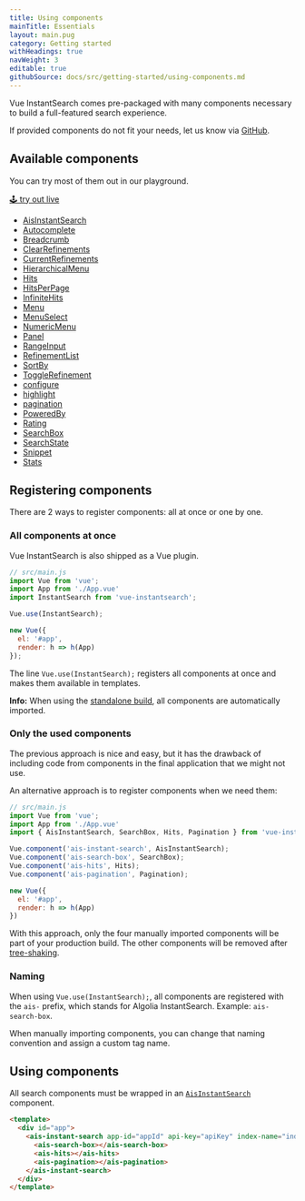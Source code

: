 ```yaml
---
title: Using components
mainTitle: Essentials
layout: main.pug
category: Getting started
withHeadings: true
navWeight: 3
editable: true
githubSource: docs/src/getting-started/using-components.md
---
```


Vue InstantSearch comes pre-packaged with many components necessary to build a full-featured search experience.

If provided components do not fit your needs, let us know via [GitHub](https://github.com/algolia/vue-instantsearch/issues).

## Available components

You can try most of them out in our playground.

<a class="btn btn-static-theme" href="stories/">🕹 try out live</a>

* [AisInstantSearch](components/index.html)
* [Autocomplete](components/Autocomplete.html)
* [Breadcrumb](components/Breadcrumb.html)
* [ClearRefinements](components/ClearRefinements.html)
* [CurrentRefinements](components/CurrentRefinements.html)
* [HierarchicalMenu](components/HierarchicalMenu.html)
* [Hits](components/Hits.html)
* [HitsPerPage](components/HitsPerPage.html)
* [InfiniteHits](components/InfiniteHits.html)
* [Menu](components/Menu.html)
* [MenuSelect](components/MenuSelect.html)
* [NumericMenu](components/NumericMenu.html)
* [Panel](components/Panel.html)
* [RangeInput](components/RangeInput.html)
* [RefinementList](components/RefinementList.html)
* [SortBy](components/SortBy.html)
* [ToggleRefinement](components/ToggleRefinement.html)
* [configure](components/configure.html)
* [highlight](components/highlight.html)
* [pagination](components/pagination.html)
* [PoweredBy](components/powered-by.html)
* [Rating](components/rating-menu.html)
* [SearchBox](components/search-box.html)
* [SearchState](components/SearchState.html)
* [Snippet](components/snippet.html)
* [Stats](components/stats.html)

## Registering components

There are 2 ways to register components: all at once or one by one.

### All components at once

Vue InstantSearch is also shipped as a Vue plugin.

```javascript
// src/main.js
import Vue from 'vue';
import App from './App.vue'
import InstantSearch from 'vue-instantsearch';

Vue.use(InstantSearch);

new Vue({
  el: '#app',
  render: h => h(App)
});
```

The line `Vue.use(InstantSearch);` registers all components at once and makes them available
in templates.

**Info:** When using the [standalone build](getting-started/installing.html#using-a-tag), all components are automatically imported.

### Only the used components

The previous approach is nice and easy, but it has the drawback of including code from components in the final application that we might not use.

An alternative approach is to register components when we need them:

```javascript
// src/main.js
import Vue from 'vue';
import App from './App.vue'
import { AisInstantSearch, SearchBox, Hits, Pagination } from 'vue-instantsearch';

Vue.component('ais-instant-search', AisInstantSearch);
Vue.component('ais-search-box', SearchBox);
Vue.component('ais-hits', Hits);
Vue.component('ais-pagination', Pagination);

new Vue({
  el: '#app',
  render: h => h(App)
})
```

With this approach, only the four manually imported components will be part of your production build. The other components will be removed after [tree-shaking](https://webpack.js.org/guides/tree-shaking/).

### Naming

When using `Vue.use(InstantSearch);`, all components are registered with the `ais-` prefix, which stands for Algolia InstantSearch. Example: `ais-search-box`.

When manually importing components, you can change that naming convention and assign a custom tag name.

## Using components

All search components must be wrapped in an [`AisInstantSearch`](components/index.html) component.

```html
<template>
  <div id="app">
    <ais-instant-search app-id="appId" api-key="apiKey" index-name="indexName">
      <ais-search-box></ais-search-box>
      <ais-hits></ais-hits>
      <ais-pagination></ais-pagination>
    </ais-instant-search>
  </div>
</template>
```
